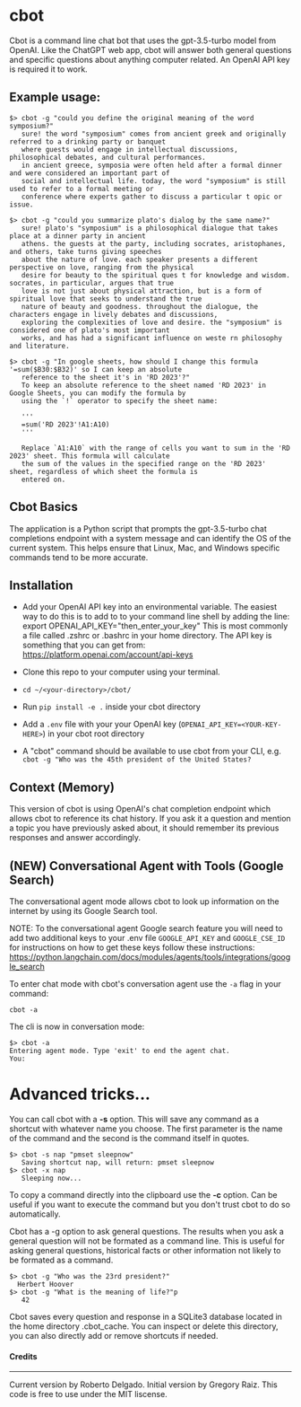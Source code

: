 # cbot
Cbot is a command line chat bot that uses the gpt-3.5-turbo model from OpenAI. Like the ChatGPT web app, cbot will answer both general questions and specific questions about anything computer related. An OpenAI API key is required it to work. 

## Example usage:
```
$> cbot -g "could you define the original meaning of the word symposium?"
   sure! the word "symposium" comes from ancient greek and originally referred to a drinking party or banquet
   where guests would engage in intellectual discussions, philosophical debates, and cultural performances.
   in ancient greece, symposia were often held after a formal dinner and were considered an important part of
   social and intellectual life. today, the word "symposium" is still used to refer to a formal meeting or
   conference where experts gather to discuss a particular t opic or issue.

$> cbot -g "could you summarize plato's dialog by the same name?"       
   sure! plato's "symposium" is a philosophical dialogue that takes place at a dinner party in ancient
   athens. the guests at the party, including socrates, aristophanes, and others, take turns giving speeches
   about the nature of love. each speaker presents a different perspective on love, ranging from the physical
   desire for beauty to the spiritual ques t for knowledge and wisdom. socrates, in particular, argues that true
   love is not just about physical attraction, but is a form of spiritual love that seeks to understand the true
   nature of beauty and goodness. throughout the dialogue, the characters engage in lively debates and discussions,
   exploring the complexities of love and desire. the "symposium" is considered one of plato's most important
   works, and has had a significant influence on weste rn philosophy and literature.

$> cbot -g "In google sheets, how should I change this formula '=sum($B30:$B32)' so I can keep an absolute
   reference to the sheet it's in 'RD 2023'?" 
   To keep an absolute reference to the sheet named 'RD 2023' in Google Sheets, you can modify the formula by
   using the `!` operator to specify the sheet name:

   '''
   =sum('RD 2023'!A1:A10)
   '''

   Replace `A1:A10` with the range of cells you want to sum in the 'RD 2023' sheet. This formula will calculate
   the sum of the values in the specified range on the 'RD 2023' sheet, regardless of which sheet the formula is
   entered on.

```

## Cbot Basics
The application is a Python script that prompts the gpt-3.5-turbo chat completions endpoint with a system message and can identify the OS of the current system. This helps ensure that Linux, Mac, and Windows specific commands tend to be more accurate.  

## Installation

- Add your OpenAI API key into an environmental variable. The easiest way to do this is to add to to your command line shell by adding the line:  export OPENAI_API_KEY="then_enter_your_key"
This is most commonly a file called .zshrc or .bashrc in your home directory.  The API key is something that you can get from: https://platform.openai.com/account/api-keys

- Clone this repo to your computer using your terminal.
- `cd ~/<your-directory>/cbot/`
- Run `pip install -e .` inside your cbot directory
- Add a `.env` file with your your OpenAI key (`OPENAI_API_KEY=<YOUR-KEY-HERE>`) in your cbot root directory
- A "cbot" command should be available to use cbot from your CLI, e.g. `cbot -g "Who was the 45th president of the United States?`

## Context (Memory)

This version of cbot is using OpenAI's chat completion endpoint which allows cbot to reference its chat history. If you ask it a question and mention a topic you have previously asked about, it should remember its previous responses and answer accordingly. 

## (NEW) Conversational Agent with Tools (Google Search)

The conversational agent mode allows cbot to look up information on the internet by using its Google Search tool.

NOTE: To the conversational agent Google search feature you will need to add two additional keys to your .env file `GOOGLE_API_KEY` and `GOOGLE_CSE_ID` for instructions on how to get these keys follow these instructions: https://python.langchain.com/docs/modules/agents/tools/integrations/google_search

To enter chat mode with cbot's conversation agent use the `-a` flag in your command: 

`cbot -a`

The cli is now in conversation mode: 

```
$> cbot -a
Entering agent mode. Type 'exit' to end the agent chat.
You:
```



# Advanced tricks...

You can call cbot with a **-s** option. This will save any command as a shortcut with whatever name you choose. The first parameter is the name of the command and the second is the command itself in quotes. 
```
$> cbot -s nap "pmset sleepnow"
   Saving shortcut nap, will return: pmset sleepnow
$> cbot -x nap
   Sleeping now...
```

To copy a command directly into the clipboard use the **-c** option. Can be useful if you want to execute the command but you don't trust cbot to do so automatically. 

Cbot has a -g option to ask general questions. The results when you ask a general question will not be formated as a command line. This is useful for asking general questions, historical facts or other information not likely to be formated as a command. 
```
$> cbot -g "Who was the 23rd president?"
  Herbert Hoover  
$> cbot -g "What is the meaning of life?"p
   42
```


Cbot saves every question and response in a SQLite3 database located in the home directory .cbot_cache. You can inspect or delete this directory, you can also directly add or remove shortcuts if needed.



#### Credits
----
Current version by Roberto Delgado. 
Initial version by Gregory Raiz. 
This code is free to use under the MIT liscense.
